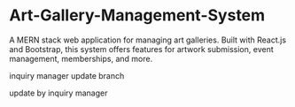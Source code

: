 # Art-Gallery-Management-System
A MERN stack web application for managing art galleries. Built with React.js and Bootstrap, this system offers features for artwork submission, event management, memberships, and more.

inquiry manager update branch 

update by inquiry manager 

